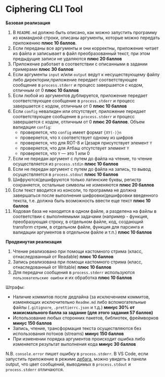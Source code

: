 # Ciphering CLI Tool

**Базовая реализация**

1. В `README.md` должно быть описано, как можно запустить программу из командной строки, описаны аргументы, которые можно передать приложению **плюс 10 баллов**.
2. Если переданы все аргументы и они корректны, приложение читает из файла и записывает в файл преобразованный текст, при этом предыдущие записи не удаляются **плюс 20 баллов**
3. Приложение работает в соответствии с описанными в задании примерами **плюс 30 баллов**
4. Если аргументы `input` и/или `output` ведут к несуществующему файлу либо директории,приложение передает соответствующее сообщение в `process.stderr` и прoцесс завершается с кодом, отличным от 0 **плюс 10 баллов**
5. Если любой из аргументов дублируется, приложение передает соответствующее сообщение в `process.stderr` и прoцесс завершается с кодом, отличным от 0 **плюс 10 баллов**
6. Если `config` невалиден или отсутствует, приложение передает соответствующее сообщение в `process.stderr` и прoцесс завершается с кодом, отличным от 0 **плюс 20 баллов**.
Объем валидации `config`:
    * проверяется, что `config` имеет формат `{XY(-)}n`
    * проверяется, что `X` соответствует одному из шифров
    * проверяется, что для ROT-8 и Цезаря присутствует элемент `Y`
    * проверяется, что для Атбаш отсутствует элемент `Y`
    * проверяется, что `Y` — это 1 или 0
7. Если не передан аргумент с путем до файла на чтение, то чтение осуществляется из `process.stdin` **плюс 10 баллов**
8. Если не передан аргумент с путем до файла на запись, то вывод осуществляется в `process.stdout` **плюс 10 баллов**
9. Шифруются/дешифруются только латинские буквы, регистр сохраняется, остальные символы не изменяются **плюс 20 баллов**
10. Если текст вводится из консоли, то программа не должна завершаться после выполнения шифровки/дешифровки введенного текста, т.е. должна быть возможность ввести еще текст **плюс 10 баллов**
11. Кодовая база не находится в одном файле, а разделена на файлы в соответствии с выполняемыми задачами (например - функция, преобразующая строку, в отдельном файле, код, создающий transform стрим, в отдельном файле, функция для парсинга и валидации аргументов в отдельном файле и т.п.) **плюс 10 баллов**

**Продвинутая реализация**
1. Чтение реализовано при помощи кастомного стрима (класс, отнаследованный от Readable) **плюс 10 баллов**
2. Запись реализована при помощи кастомного стрима (класс, отнаследованный от Writable) **плюс 10 баллов**
3. Для передачи сообщения в `process.stderr` используются `пользовательские ошибки` и их обработка **плюс 10 баллов**

Штрафы:
* Наличие коммитов после дедлайна (за исключением коммитов, изменяющих исключительно `Readme.md` либо вспомогательные файлы (`.gitignore`, `.prettierrc.json` и т.д.) **минус 30% от макисмального балла за задание (для этого задания 57 баллов)**
* Использование любых сторонних пакетов, библиотек, фреймворков **минус 150 баллов**
* Запись, чтение, трансформация текста осуществляются без использования потоков (streams) **минус 150 баллов**
* При изменении порядка аргументов происходит ошибка либо изменяется результат выполнения кода **минус 30 баллов**

N.B. `console.error` пишет ошибку в `process.stderr`. В VS Code, если запустить приложение в режиме [дебага](https://code.visualstudio.com/docs/editor/debugging), можно увидеть в панели output, что цвет сообщений, выводимых в `process.stdout` и `process.stderr` отличаются.